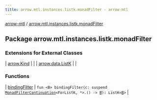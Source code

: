 ```yaml
---
title: arrow.mtl.instances.listk.monadFilter - arrow-mtl
---
```


[arrow-mtl](../index.html) / [arrow.mtl.instances.listk.monadFilter](./index.html)

## Package arrow.mtl.instances.listk.monadFilter

### Extensions for External Classes

| [arrow.Kind](arrow.-kind/index.html) |  |
| [arrow.data.ListK](arrow.data.-list-k/index.html) |  |

### Functions

| [bindingFilter](binding-filter.html) | `fun <B> bindingFilter(c: suspend `[`MonadFilterContinuation`](../arrow.mtl.typeclasses/-monad-filter-continuation/index.html)`<ForListK, *>.() -> `[`B`](binding-filter.html#B)`): ListK<`[`B`](binding-filter.html#B)`>` |


